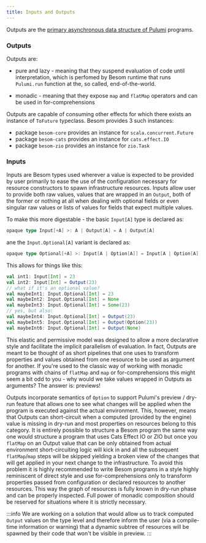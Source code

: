 ```yaml
---
title: Inputs and Outputs
---
```


Outputs are the [primary asynchronous data structure of Pulumi](basics.md#inputs-and-outputs) programs. 

### Outputs

Outputs are:
  * pure and lazy - meaning that they suspend evaluation of code until interpretation, which is perfomed by Besom 
    runtime that runs `Pulumi.run` function at the, so called, end-of-the-world. 

  * monadic - meaning that they expose `map` and `flatMap` operators and can be used in for-comprehensions

Outputs are capable of consuming other effects for which there exists an instance of `ToFuture` typeclass. Besom 
provides 3 such instances: 

- package `besom-core` provides an instance for `scala.concurrent.Future`
- package `besom-cats` provides an instance for `cats.effect.IO`
- package `besom-zio` provides an instance for `zio.Task`

### Inputs

Inputs are Besom types used wherever a value is expected to be provided by user primarily to ease the use of the 
configuration necessary for resource constructors to spawn infrastructure resources. Inputs allow user to provide both 
raw values, values that are wrapped in an `Output`, both of the former or nothing at all when dealing with optional 
fields or even singular raw values or lists of values for fields that expect multiple values.

To make this more digestable - the basic `Input[A]` type is declared as:

```scala
opaque type Input[+A] >: A | Output[A] = A | Output[A]
```

ane the `Input.Optional[A]` variant is declared as:

```scala
opaque type Optional[+A] >: Input[A | Option[A]] = Input[A | Option[A]]
```

This allows for things like this:

```scala
val int1: Input[Int] = 23
val int2: Input[Int] = Output(23)
// what if it's an optional value?
val maybeInt1: Input.Optional[Int] = 23
val maybeInt2: Input.Optional[Int] = None
val maybeInt3: Input.Optional[Int] = Some(23)
// yes, but also:
val maybeInt4: Input.Optional[Int] = Output(23)
val maybeInt5: Input.Optional[Int] = Output(Option(23))
val maybeInt6: Input.Optional[Int] = Output(None)
```

This elastic and permissive model was designed to allow a more declarative style and facilitate the implicit
parallelism of evaluation. In fact, Outputs are meant to be thought of as short pipelines that one uses
to transform properties and values obtained from one resource to be used as argument for another. If you're
used to the classic way of working with monadic programs with chains of `flatMap` and `map` or for-comprehensions 
this might seem a bit odd to you - why would we take values wrapped in Outputs as arguments? The answer is: previews!

Outputs incorporate semantics of `Option` to support Pulumi's preview / dry-run feature that allows one to see what 
changes will be applied when the program is executed against the actual environment. This, however, means that Outputs
can short-circuit when a computed (provided by the engine) value is missing in dry-run and most properties on resources
belong to this category. It is entirely possible to structure a Besom program the same way one would structure a program
that uses Cats Effect IO or ZIO but once you `flatMap` on an Output value that can be only obtained from actual environment
short-circuiting logic will kick in and all the subsequent `flatMap`/`map` steps will be skipped yielding a broken view
of the changes that will get applied in your next change to the infrastructure. To avoid this problem it is highly 
recommended to write Besom programs in a style highly reminiscent of direct style and use for-comprehensions only to transform 
properties passed from configuration or declared resources to another resources. This way the graph of resources is fully 
known in dry-run phase and can be properly inspected. Full power of monadic composition should be reserved for situations 
where it is strictly necessary.

:::info
We are working on a solution that would allow us to track computed `Output` values on the type level and therefore inform
the user (via a compile-time information or warning) that a dynamic subtree of resources will be spawned by their code 
that won't be visible in preview.
:::